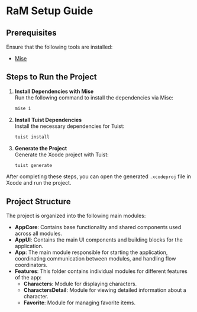 
# RaM Setup Guide

## Prerequisites
Ensure that the following tools are installed:
- [Mise](https://github.com/jdx/mise)

## Steps to Run the Project

1. **Install Dependencies with Mise**  
   Run the following command to install the dependencies via Mise:
   ```bash
   mise i
   ```

2. **Install Tuist Dependencies**  
   Install the necessary dependencies for Tuist:
   ```bash
   tuist install
   ```

3. **Generate the Project**  
   Generate the Xcode project with Tuist:
   ```bash
   tuist generate
   ```

After completing these steps, you can open the generated `.xcodeproj` file in Xcode and run the project.

## Project Structure

The project is organized into the following main modules:

- **AppCore**: Contains base functionality and shared components used across all modules.
- **AppUI**: Contains the main UI components and building blocks for the application.
- **App**: The main module responsible for starting the application, coordinating communication between modules, and handling flow coordinators.
- **Features**: This folder contains individual modules for different features of the app:
  - **Characters**: Module for displaying characters.
  - **CharactersDetail**: Module for viewing detailed information about a character.
  - **Favorite**: Module for managing favorite items.

